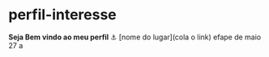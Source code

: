 # perfil-interesse
**Seja Bem vindo ao meu perfil**
⚓
[nome do lugar](cola o link)
efape de  maio  27 a 
